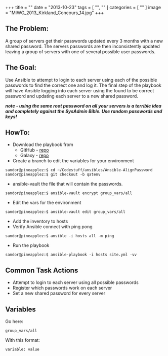 +++
title = ""
date = "2013-10-23"
tags = [ "", "" ]
categories = [ "" ]
image = "MIWG_2013_Kirkland_Concours_14.jpg"
+++

## The Problem:
A group of servers get their passwords updated every 3 months with a new shared password.  The servers passwords are then inconsistently updated leaving a group of servers with one of several possible user passwords.  

## The Goal:
Use Ansible to attempt to login to each server using each of the possible passwords to find the correct one and log it.  The final step of the playbook will have Ansible logging into each server using the found to be correct password and updating each server to a new shared password.

_**note - using the same root password on all your servers is a terrible idea and completely against the SysAdmin Bible.  Use random passwords and keys!**_



## HowTo:

  * Download the playbook from
    * GitHub - [repo](https://github.com/e30chris/Ansible-AlignPassword)
    * Galaxy - [repo](https://galaxy.ansible.com/list#/roles/1134)
  * Create a branch to edit the variables for your environment

  ~~~
  sandor@pineapplez:$ cd ~/Codestuff/ansibles/Ansible-AlignPassword
  sandor@pineapplez:$ git checkout -b qatenv    
  ~~~

  * ansible-vault the file that will contain the passwords.

  ~~~
  sandor@pineapplez:$ ansible-vault encrypt group_vars/all
  ~~~

  * Edit the vars for the environment

  ~~~
  sandor@pineapplez:$ ansible-vault edit group_vars/all
  ~~~

  * Add the inventory to hosts
  * Verify Ansible connect with ping pong

  ~~~
  sandor@pineapplez:$ ansible -i hosts all -m ping
  ~~~

  * Run the playbook

  ~~~
  sandor@pineapplez:$ ansible-playbook -i hosts site.yml -vv
  ~~~

## Common Task Actions

  * Attempt to login to each server using all possible passwords
  * Register which passwords work on each server
  * Set a new shared password for every server  


## Variables

Go here:

~~~
group_vars/all
~~~

With this format:

~~~
variable: value
~~~
